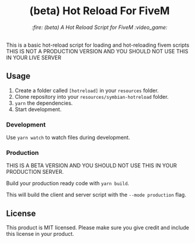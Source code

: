 <h1 align="center">(beta) Hot Reload For FiveM</h1>

<p align="center">
  <i>:fire: (beta) A Hot Reload Script for FiveM :video_game:</i>
  <br>
  <br>
</p>

This is a basic hot-reload script for loading and hot-reloading fivem scripts
THIS IS NOT A PRODUCTION VERSION AND YOU SHOULD NOT USE THIS IN YOUR LIVE SERVER

## Usage

1. Create a folder called `[hotreload]` in your `resources` folder.
2. Clone repository into your `resources/symbian-hotreload` folder.
3. `yarn` the dependencies.
4. Start development.

### Development

Use `yarn watch` to watch files during development.

### Production

THIS IS A BETA VERSION AND YOU SHOULD NOT USE THIS IN YOUR PRODUCTION SERVER.

Build your production ready code with `yarn build`.

This will build the client and server script with the `--mode production` flag.

## License

This product is MIT licensed. Please make sure you give credit and include this license in your product.
